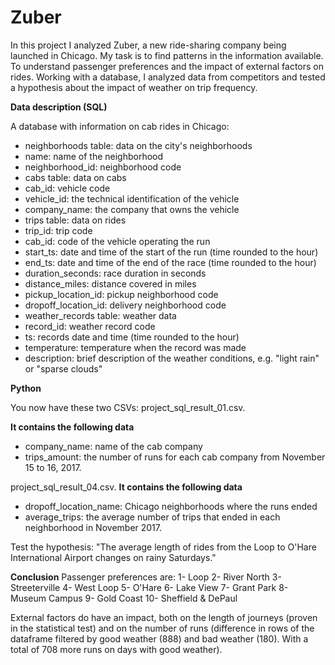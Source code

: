 # Zuber

In this project I analyzed Zuber, a new ride-sharing company being launched in Chicago. My task is to find patterns in the information available. To understand passenger preferences and the impact of external factors on rides.
Working with a database, I analyzed data from competitors and tested a hypothesis about the impact of weather on trip frequency.


**Data description (SQL)**

A database with information on cab rides in Chicago:
* neighborhoods table: data on the city's neighborhoods
* name: name of the neighborhood
* neighborhood_id: neighborhood code
* cabs table: data on cabs
* cab_id: vehicle code
* vehicle_id: the technical identification of the vehicle
* company_name: the company that owns the vehicle
* trips table: data on rides
* trip_id: trip code
* cab_id: code of the vehicle operating the run
* start_ts: date and time of the start of the run (time rounded to the hour)
* end_ts: date and time of the end of the race (time rounded to the hour)
* duration_seconds: race duration in seconds
* distance_miles: distance covered in miles
* pickup_location_id: pickup neighborhood code
* dropoff_location_id: delivery neighborhood code
* weather_records table: weather data
* record_id: weather record code
* ts: records date and time (time rounded to the hour)
* temperature: temperature when the record was made
* description: brief description of the weather conditions, e.g. "light rain" or "sparse clouds"

**Python**

You now have these two CSVs:
project_sql_result_01.csv. 

**It contains the following data**
* company_name: name of the cab company
* trips_amount: the number of runs for each cab company from November 15 to 16, 2017.

project_sql_result_04.csv. 
**It contains the following data**
* dropoff_location_name: Chicago neighborhoods where the runs ended
* average_trips: the average number of trips that ended in each neighborhood in November 2017.


Test the hypothesis: "The average length of rides from the Loop to O'Hare International Airport changes on rainy Saturdays."

**Conclusion**
Passenger preferences are:
1- Loop 2- River North 3- Streeterville 4- West Loop 5- O'Hare 6- Lake View 7- Grant Park 8- Museum Campus 9- Gold Coast 10- Sheffield & DePaul

External factors do have an impact, both on the length of journeys (proven in the statistical test) and on the number of runs (difference in rows of the dataframe filtered by good weather (888) and bad weather (180). With a total of 708 more runs on days with good weather).
